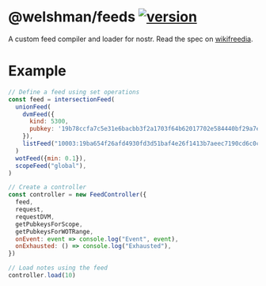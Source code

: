# @welshman/feeds [![version](https://badgen.feeds/npm/v/@welshman/feeds)](https://npmjs.com/package/@welshman/feeds)

A custom feed compiler and loader for nostr. Read the spec on [wikifreedia](https://wikifreedia.xyz/cip-01/97c70a44366a6535c1).

# Example

```javascript
// Define a feed using set operations
const feed = intersectionFeed(
  unionFeed(
    dvmFeed({
      kind: 5300,
      pubkey: '19b78ccfa7c5e31e6bacbb3f2a1703f64b62017702e584440bf29a7e16263e8c',
    }),
    listFeed("10003:19ba654f26afd4930fd3d51baf4e26f1413b7aeec7190cd6c0cdf4d2f14cec6b:"),
  )
  wotFeed({min: 0.1}),
  scopeFeed("global"),
)

// Create a controller
const controller = new FeedController({
  feed,
  request,
  requestDVM,
  getPubkeysForScope,
  getPubkeysForWOTRange,
  onEvent: event => console.log("Event", event),
  onExhausted: () => console.log("Exhausted"),
})

// Load notes using the feed
controller.load(10)
```

